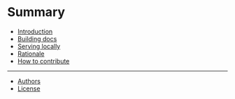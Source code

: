 Summary
=======

- [Introduction](README.md)
- [Building docs](man/build.md)
- [Serving locally](man/serve.md)
- [Rationale](RATIONALE.md)
- [How to contribute](CONTRIBUTING.md)

---

- [Authors](AUTHORS.md)
- [License](LICENSE.md)